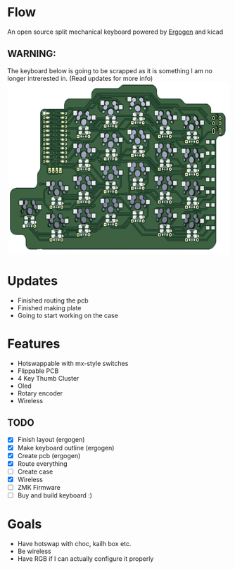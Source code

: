 # Flow
An open source split mechanical keyboard powered by [Ergogen](https://github.com/ergogen/ergogen) and kicad
## WARNING:
The keyboard below is going to be scrapped as it is something I am no longer intrerested in. (Read updates for more info)
<img src="pics/flow_v2.jpg"  width="611" height="393">

# Updates
- Finished routing the pcb
- Finished making plate
- Going to start working on the case

# Features
- Hotswappable with mx-style switches
- Flippable PCB
- 4 Key Thumb Cluster
- Oled
- Rotary encoder
- Wireless
## TODO
- [x] Finish layout (ergogen)
- [x] Make keyboard outline (ergogen) 
- [x] Create pcb (ergogen)
- [x] Route everything
- [ ] Create case  
- [X] Wireless
- [ ] ZMK Firmware
- [ ] Buy and build keyboard :)

# Goals
- Have hotswap with choc, kailh box etc.
- Be wireless
- Have RGB if I can actually configure it properly
